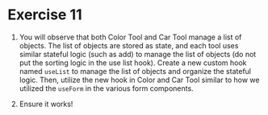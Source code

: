 # Exercise 11

1. You will observe that both Color Tool and Car Tool manage a list of objects. The list of objects are stored as state, and each tool uses similar stateful logic (such as add) to manage the list of objects (do not put the sorting logic in the use list hook). Create a new custom hook named `useList` to manage the list of objects and organize the stateful logic. Then, utilize the new hook in Color and Car Tool similar to how we utilized the `useForm` in the various form components.

2. Ensure it works!